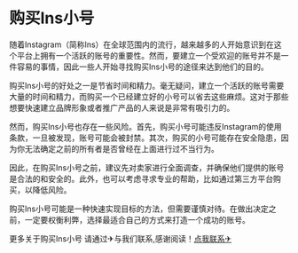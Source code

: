 # 购买Ins小号

随着Instagram（简称Ins）在全球范围内的流行，越来越多的人开始意识到在这个平台上拥有一个活跃的账号的重要性。然而，要建立一个受欢迎的账号并不是一件容易的事情，因此一些人开始寻找购买Ins小号的途径来达到他们的目的。

购买Ins小号的好处之一是节省时间和精力。毫无疑问，建立一个活跃的账号需要大量的时间和精力，而购买一个已经建立好的小号可以省去这些麻烦。这对于那些想要快速建立品牌形象或者推广产品的人来说是非常有吸引力的。

然而，购买Ins小号也存在一些风险。首先，购买小号可能违反Instagram的使用条款，一旦被发现，账号可能会被封禁。其次，购买的小号可能存在安全隐患，因为你无法确定之前的所有者是否曾经在上面进行过不当行为。

因此，在购买Ins小号之前，建议先对卖家进行全面调查，并确保他们提供的账号是合法的和安全的。此外，也可以考虑寻求专业的帮助，比如通过第三方平台购买，以降低风险。

购买Ins小号可能是一种快速实现目标的方法，但需要谨慎对待。在做出决定之前，一定要权衡利弊，选择最适合自己的方式来打造一个成功的账号。

更多关于购买Ins小号 请通过✈与我们联系,感谢阅读！[点我联系✈](https://www.G208.com)